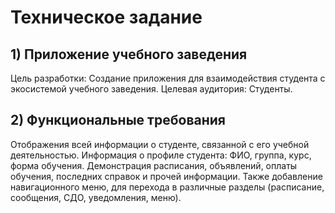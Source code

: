 # Техническое задание
## 1) Приложение учебного заведения
Цель разработки: Создание приложения для взаимодействия студента с экосистемой учебного заведения.
Целевая аудитория: Студенты.

## 2) Функциональные требования
Отображения всей информации о студенте, связанной с его учебной деятельностью. Информация о профиле студента: ФИО, группа, курс, форма обучения. Демонстрация расписания, объявлений, оплаты обучения, последних справок и прочей информации.
Также добавление навигационного меню, для перехода в различные разделы (расписание, сообщения, СДО, уведомления, меню).
